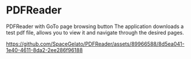 # PDFReader
PDFReader with GoTo page browsing button
The application downloads a test pdf file, allows you to view it and navigate through the desired pages.



https://github.com/SpaceGelato/PDFReader/assets/89966588/8d5ea041-1e40-4611-8da2-2ee286f96188

